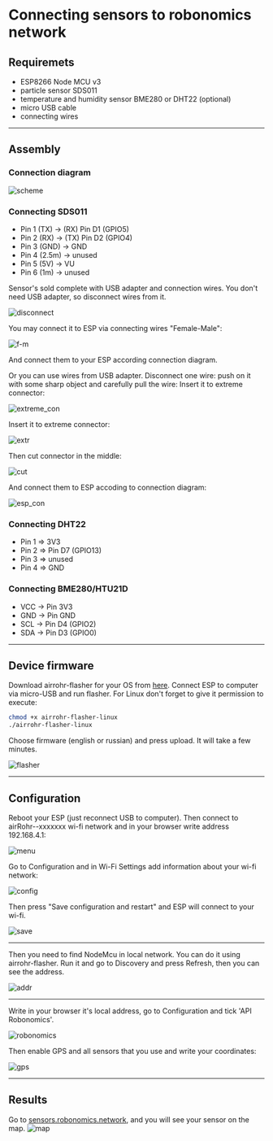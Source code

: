 # Connecting sensors to robonomics network
## Requiremets
* ESP8266 Node MCU v3
* particle sensor SDS011
* temperature and humidity sensor BME280 or DHT22 (optional)
* micro USB cable
* connecting wires
---
## Assembly
### Connection diagram

![scheme](https://github.com/LoSk-p/media/blob/master/scheme.PNG)

### Connecting SDS011

* Pin 1 (TX) -> (RX) Pin D1 (GPIO5)
* Pin 2 (RX) -> (TX) Pin D2 (GPIO4)
* Pin 3 (GND) -> GND
* Pin 4 (2.5m) -> unused
* Pin 5 (5V) -> VU
* Pin 6 (1m) -> unused

Sensor's sold complete with USB adapter and connection wires. You don't need USB adapter, so disconnect wires from it.

![disconnect](https://github.com/LoSk-p/media/blob/master/assembly_usb.PNG)

You may connect it to ESP via connecting wires "Female-Male":

![f-m](https://github.com/LoSk-p/media/blob/master/conn.PNG)

And connect them to your ESP according connection diagram.

Or you can use wires from USB adapter. Disconnect one wire: push on it with some sharp object and carefully pull the wire:
Insert it to extreme connector:

![extreme_con](https://github.com/LoSk-p/media/blob/master/assembly_wires.PNG)

Insert it to extreme connector:

![extr](https://github.com/LoSk-p/media/blob/master/wires1.PNG)

Then cut connector in the middle:

![cut](https://github.com/LoSk-p/media/blob/master/assembly_wires2.PNG)

And connect them to ESP accoding to connection diagram:

![esp_con](https://github.com/LoSk-p/media/blob/master/esp_con.PNG)

### Connecting DHT22

* Pin 1 => 3V3
* Pin 2 => Pin D7 (GPIO13)
* Pin 3 => unused
* Pin 4 => GND

### Connecting BME280/HTU21D

* VCC -> Pin 3V3
* GND -> Pin GND
* SCL -> Pin D4 (GPIO2)
* SDA -> Pin D3 (GPIO0)

---
## Device firmware
Download airrohr-flasher for your OS from [here](https://github.com/airalab/sensors-connectivity/releases/tag/v0.4).
Connect ESP to computer via micro-USB and run flasher. 
For Linux don't forget to give it permission to execute:
```bash
chmod +x airrohr-flasher-linux
./airrohr-flasher-linux
```
Choose firmware (english or russian) and press upload. It will take a few minutes.

![flasher](https://github.com/LoSk-p/media/blob/master/flasher.PNG)

---
## Configuration
Reboot your ESP (just reconnect USB to computer).
Then connect to airRohr--xxxxxxx wi-fi network and in your browser write address 192.168.4.1:

![menu](https://github.com/LoSk-p/media/blob/master/esp/menu1.jpg)

Go to Configuration and in Wi-Fi Settings add information about your wi-fi network:

![config](https://github.com/LoSk-p/media/blob/master/W-fi.PNG)

Then press "Save configuration and restart" and ESP will connect to your wi-fi.

![save](https://github.com/LoSk-p/media/blob/master/Снимок.PNG)

---
Then you need to find NodeMcu in local network. You can do it using airrohr-flasher. Run it and go to Discovery and press Refresh, then you can see the address.

![addr](https://github.com/LoSk-p/media/blob/master/flaser2.PNG)

---

Write in your browser it's local address, go to Configuration and tick 'API Robonomics'. 

![robonomics](https://github.com/LoSk-p/media/blob/master/esp/APIrobonomics.jpg)

Then enable GPS and all sensors that you use and write your coordinates:

![gps](https://github.com/LoSk-p/media/blob/master/esp/gps.jpg)

---

## Results
Go to [sensors.robonomics.network](https://sensors.robonomics.network/#/), and you will see your sensor on the map.
![map](https://github.com/LoSk-p/media/blob/master/esp/map.jpg)
